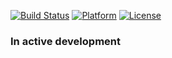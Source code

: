 [![Build Status](https://travis-ci.org/alectic/sysinfo.svg?branch=master)](https://travis-ci.org/alectic/sysinfo)
[![Platform](https://img.shields.io/badge/platform-Linux-blue.svg)](https://www.linuxfoundation.org/)
[![License](https://img.shields.io/badge/license-MIT-blue.svg)](https://github.com/alectic/sysinfo/blob/master/LICENSE)

### In active development
